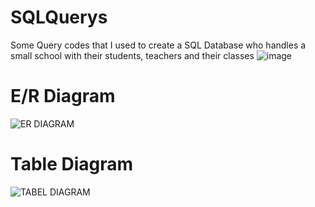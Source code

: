 # SQLQuerys
Some Query codes that I used to create a SQL Database who handles a small school with their students, teachers and their classes
![image](https://user-images.githubusercontent.com/32352133/157859261-6d3a87ed-4e1d-4b82-95d5-acae2392b826.png)

# E/R Diagram
![ER DIAGRAM](https://user-images.githubusercontent.com/32352133/158347698-49013ee6-0e92-401f-8bc0-1255a099070e.png)

# Table Diagram
![TABEL DIAGRAM](https://user-images.githubusercontent.com/32352133/158347692-d4a81039-65b7-4713-9fb8-3b2d34bde6c2.png)

